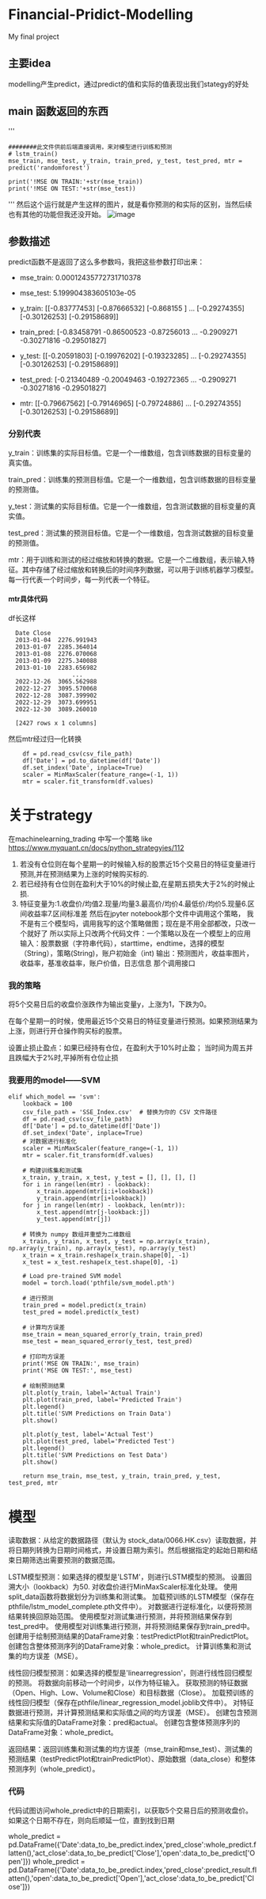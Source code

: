 # Financial-Pridict-Modelling
My final project
## 主要idea
modelling产生predict，通过predict的值和实际的值表现出我们stategy的好处

## main 函数返回的东西
'''

    ########此文件供前后端直接调用，来对模型进行训练和预测
    # lstm_train()
    mse_train, mse_test, y_train, train_pred, y_test, test_pred, mtr = predict('randomforest')
  
    print('!MSE ON TRAIN:'+str(mse_train))
    print('!MSE ON TEST:'+str(mse_test))
  
'''
然后这个运行就是产生这样的图片，就是看你预测的和实际的区别，当然后续也有其他的功能但我还没开始。
![image](https://github.com/hyt27/Financial-Pridict-Modelling/assets/74773913/56dafe64-f50a-424f-acac-e8be44b70d89)
## 参数描述
predict函数不是返回了这么多参数吗，我把这些参数打印出来：

* mse_train: 0.00012435772731710378
  
* mse_test: 5.199904383605103e-05
  
* y_train:
 [[-0.83777453]
 [-0.87666532]
 [-0.868155  ]
 ...
 [-0.29274355]
 [-0.30126253]
 [-0.29158689]]

* train_pred: 
[-0.83458791 -0.86500523 -0.87256013 ... -0.2909271  -0.30271816 -0.29501827]

* y_test: 
[[-0.20591803]
 [-0.19976202]
 [-0.19323285]
 ...
 [-0.29274355]
 [-0.30126253]
 [-0.29158689]]
* test_pred: 
[-0.21340489 -0.20049463 -0.19272365 ... -0.2909271  -0.30271816
 -0.29501827]
* mtr: 
[[-0.79667562]
 [-0.79146965]
 [-0.79724886]
 ...
 [-0.29274355]
 [-0.30126253]
 [-0.29158689]]

### 分别代表
y_train：训练集的实际目标值。它是一个一维数组，包含训练数据的目标变量的真实值。

train_pred：训练集的预测目标值。它是一个一维数组，包含训练数据的目标变量的预测值。

y_test：测试集的实际目标值。它是一个一维数组，包含测试数据的目标变量的真实值。

test_pred：测试集的预测目标值。它是一个一维数组，包含测试数据的目标变量的预测值。

mtr：用于训练和测试的经过缩放和转换的数据。它是一个二维数组，表示输入特征。其中存储了经过缩放和转换后的时间序列数据，可以用于训练机器学习模型。每一行代表一个时间步，每一列代表一个特征。

#### mtr具体代码
df长这样

      Date Close                    
      2013-01-04  2276.991943
      2013-01-07  2285.364014
      2013-01-08  2276.070068
      2013-01-09  2275.340088
      2013-01-10  2283.656982
                      ...
      2022-12-26  3065.562988
      2022-12-27  3095.570068
      2022-12-28  3087.399902
      2022-12-29  3073.699951
      2022-12-30  3089.260010
      
      [2427 rows x 1 columns]

然后mtr经过归一化转换

        df = pd.read_csv(csv_file_path)
        df['Date'] = pd.to_datetime(df['Date'])
        df.set_index('Date', inplace=True)
        scaler = MinMaxScaler(feature_range=(-1, 1))
        mtr = scaler.fit_transform(df.values)

# 关于strategy
在machinelearning_trading 中写一个策略
like
https://www.myquant.cn/docs/python_strategyies/112
1. 若没有仓位则在每个星期一的时候输入标的股票近15个交易日的特征变量进行预测,并在预测结果为上涨的时候购买标的.
2. 若已经持有仓位则在盈利大于10%的时候止盈,在星期五损失大于2%的时候止损.
3. 特征变量为:1.收盘价/均值2.现量/均量3.最高价/均价4.最低价/均价5.现量6.区间收益率7.区间标准差
然后在jpyter notebook那个文件中调用这个策略，
我不是有三个模型吗，调用我写的这个策略做图；现在是不用全部都改，只改一个就好了
所以实际上只改两个代码文件：一个策略以及在一个模型上的应用
输入：股票数据（字符串代码），starttime，endtime，选择的模型（String），策略(String)，账户初始金（int)
输出：预测图片，收益率图片，收益率，基准收益率，账户价值，日志信息
那个调用接口

### 我的策略
将5个交易日后的收盘价涨跌作为输出变量y，上涨为1，下跌为0。

在每个星期一的时候，使用最近15个交易日的特征变量进行预测。如果预测结果为上涨，则进行开仓操作购买标的股票。

设置止损止盈点：如果已经持有仓位，在盈利大于10%时止盈；
当时间为周五并且跌幅大于2%时,平掉所有仓位止损

### 我要用的model——SVM

    elif which_model == 'svm':
        lookback = 100   
        csv_file_path = 'SSE_Index.csv'  # 替换为你的 CSV 文件路径
        df = pd.read_csv(csv_file_path)
        df['Date'] = pd.to_datetime(df['Date'])
        df.set_index('Date', inplace=True)
        # 对数据进行标准化
        scaler = MinMaxScaler(feature_range=(-1, 1))
        mtr = scaler.fit_transform(df.values)

        # 构建训练集和测试集
        x_train, y_train, x_test, y_test = [], [], [], []
        for i in range(len(mtr) - lookback):
            x_train.append(mtr[i:i+lookback])
            y_train.append(mtr[i+lookback])
        for j in range(len(mtr) - lookback, len(mtr)):
            x_test.append(mtr[j-lookback:j])
            y_test.append(mtr[j])

        # 转换为 numpy 数组并重塑为二维数组
        x_train, y_train, x_test, y_test = np.array(x_train), np.array(y_train), np.array(x_test), np.array(y_test)
        x_train = x_train.reshape(x_train.shape[0], -1)
        x_test = x_test.reshape(x_test.shape[0], -1)

        # Load pre-trained SVM model
        model = torch.load('pthfile/svm_model.pth')

        # 进行预测
        train_pred = model.predict(x_train)
        test_pred = model.predict(x_test)
        
        # 计算均方误差
        mse_train = mean_squared_error(y_train, train_pred)
        mse_test = mean_squared_error(y_test, test_pred)
        
        # 打印均方误差
        print('MSE ON TRAIN:', mse_train)
        print('MSE ON TEST:', mse_test)

        # 绘制预测结果
        plt.plot(y_train, label='Actual Train')
        plt.plot(train_pred, label='Predicted Train')
        plt.legend()
        plt.title('SVM Predictions on Train Data')
        plt.show()
        
        plt.plot(y_test, label='Actual Test')
        plt.plot(test_pred, label='Predicted Test')
        plt.legend()
        plt.title('SVM Predictions on Test Data')
        plt.show()

        return mse_train, mse_test, y_train, train_pred, y_test, test_pred, mtr

# 模型
读取数据：从给定的数据路径（默认为 stock_data/0066.HK.csv）读取数据，并将日期列转换为日期时间格式，并设置日期为索引。然后根据指定的起始日期和结束日期筛选出需要预测的数据范围。

LSTM模型预测：如果选择的模型是'LSTM'，则进行LSTM模型的预测。
设置回溯大小（lookback）为50.
对收盘价进行MinMaxScaler标准化处理。
使用split_data函数将数据划分为训练集和测试集。
加载预训练的LSTM模型（保存在pthfile/lstm_model_complete.pth文件中）。
对数据进行逆标准化，以便将预测结果转换回原始范围。
使用模型对测试集进行预测，并将预测结果保存到test_pred中。
使用模型对训练集进行预测，并将预测结果保存到train_pred中。
创建用于绘制预测结果的DataFrame对象：testPredictPlot和trainPredictPlot。
创建包含整体预测序列的DataFrame对象：whole_predict。
计算训练集和测试集的均方误差（MSE）。

线性回归模型预测：如果选择的模型是'linearregression'，则进行线性回归模型的预测。
将数据向前移动一个时间步，以作为特征输入。
获取预测的特征数据（Open、High、Low、Volume和Close）和目标数据（Close）。
加载预训练的线性回归模型（保存在pthfile/linear_regression_model.joblib文件中）。
对特征数据进行预测，并计算预测结果和实际值之间的均方误差（MSE）。
创建包含预测结果和实际值的DataFrame对象：pred和actual。
创建包含整体预测序列的DataFrame对象：whole_predict。

返回结果：返回训练集和测试集的均方误差（mse_train和mse_test）、测试集的预测结果（testPredictPlot和trainPredictPlot）、原始数据（data_close）和整体预测序列（whole_predict）。

### 代码
代码试图访问whole_predict中的日期索引，以获取5个交易日后的预测收盘价。如果这个日期不存在，则向后顺延一位，直到找到日期

whole_predict = pd.DataFrame({'Date':data_to_be_predict.index,'pred_close':whole_predict.flatten(),'act_close':data_to_be_predict['Close'],'open':data_to_be_predict['Open']})
whole_predict = pd.DataFrame({'Date':data_to_be_predict.index,'pred_close':predict_result.flatten(),'open':data_to_be_predict['Open'],'act_close':data_to_be_predict['Close']})








